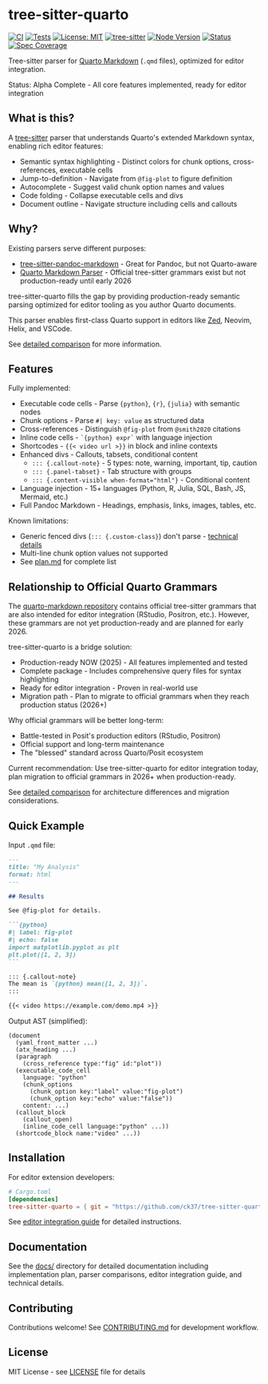 # tree-sitter-quarto

[![CI](https://github.com/ck37/tree-sitter-quarto/workflows/CI/badge.svg)](https://github.com/ck37/tree-sitter-quarto/actions)
[![Tests](https://img.shields.io/badge/tests-58%2F58%20passing-brightgreen)](https://github.com/ck37/tree-sitter-quarto/actions)
[![License: MIT](https://img.shields.io/badge/License-MIT-blue.svg)](./LICENSE)
[![tree-sitter](https://img.shields.io/badge/tree--sitter-0.25.10-orange)](https://tree-sitter.github.io/)
[![Node Version](https://img.shields.io/badge/node-%3E%3D16-brightgreen)](https://nodejs.org/)
[![Status](https://img.shields.io/badge/status-alpha-yellow)](./docs/plan.md)
[![Spec Coverage](https://img.shields.io/badge/spec%20coverage-98%25-brightgreen)](./openspec)

Tree-sitter parser for [Quarto Markdown](https://quarto.org/) (`.qmd` files), optimized for editor integration.

Status: Alpha Complete - All core features implemented, ready for editor integration

## What is this?

A [tree-sitter](https://tree-sitter.github.io/) parser that understands Quarto's extended Markdown syntax, enabling rich editor features:

- Semantic syntax highlighting - Distinct colors for chunk options, cross-references, executable cells
- Jump-to-definition - Navigate from `@fig-plot` to figure definition
- Autocomplete - Suggest valid chunk option names and values
- Code folding - Collapse executable cells and divs
- Document outline - Navigate structure including cells and callouts

## Why?

Existing parsers serve different purposes:
- [tree-sitter-pandoc-markdown](https://github.com/ck37/tree-sitter-pandoc-markdown) - Great for Pandoc, but not Quarto-aware
- [Quarto Markdown Parser](https://github.com/quarto-dev/quarto-markdown) - Official tree-sitter grammars exist but not production-ready until early 2026

tree-sitter-quarto fills the gap by providing production-ready semantic parsing optimized for editor tooling as you author Quarto documents.

This parser enables first-class Quarto support in editors like [Zed](https://github.com/zed-industries/zed/issues/12406), Neovim, Helix, and VSCode.

See [detailed comparison](./docs/comparison.md) for more information.

## Features

Fully implemented:

- Executable code cells - Parse `{python}`, `{r}`, `{julia}` with semantic nodes
- Chunk options - Parse `#| key: value` as structured data
- Cross-references - Distinguish `@fig-plot` from `@smith2020` citations
- Inline code cells - `` `{python} expr` `` with language injection
- Shortcodes - `{{< video url >}}` in block and inline contexts
- Enhanced divs - Callouts, tabsets, conditional content
  - `::: {.callout-note}` - 5 types: note, warning, important, tip, caution
  - `::: {.panel-tabset}` - Tab structure with groups
  - `::: {.content-visible when-format="html"}` - Conditional content
- Language injection - 15+ languages (Python, R, Julia, SQL, Bash, JS, Mermaid, etc.)
- Full Pandoc Markdown - Headings, emphasis, links, images, tables, etc.

Known limitations:

- Generic fenced divs (`::: {.custom-class}`) don't parse - [technical details](./docs/generic-fenced-div-limitation.md)
- Multi-line chunk option values not supported
- See [plan.md](./docs/plan.md) for complete list

## Relationship to Official Quarto Grammars

The [quarto-markdown repository](https://github.com/quarto-dev/quarto-markdown) contains official tree-sitter grammars that are also intended for editor integration (RStudio, Positron, etc.). However, these grammars are not yet production-ready and are planned for early 2026.

tree-sitter-quarto is a bridge solution:
- Production-ready NOW (2025) - All features implemented and tested
- Complete package - Includes comprehensive query files for syntax highlighting
- Ready for editor integration - Proven in real-world use
- Migration path - Plan to migrate to official grammars when they reach production status (2026+)

Why official grammars will be better long-term:
- Battle-tested in Posit's production editors (RStudio, Positron)
- Official support and long-term maintenance
- The "blessed" standard across Quarto/Posit ecosystem

Current recommendation: Use tree-sitter-quarto for editor integration today, plan migration to official grammars in 2026+ when production-ready.

See [detailed comparison](./docs/comparison.md) for architecture differences and migration considerations.

## Quick Example

Input `.qmd` file:

````markdown
---
title: "My Analysis"
format: html
---

## Results

See @fig-plot for details.

```{python}
#| label: fig-plot
#| echo: false
import matplotlib.pyplot as plt
plt.plot([1, 2, 3])
```

::: {.callout-note}
The mean is `{python} mean([1, 2, 3])`.
:::

{{< video https://example.com/demo.mp4 >}}
````

Output AST (simplified):

```
(document
  (yaml_front_matter ...)
  (atx_heading ...)
  (paragraph
    (cross_reference type:"fig" id:"plot"))
  (executable_code_cell
    language: "python"
    (chunk_options
      (chunk_option key:"label" value:"fig-plot")
      (chunk_option key:"echo" value:"false"))
    content: ...)
  (callout_block
    (callout_open)
    (inline_code_cell language:"python" ...))
  (shortcode_block name:"video" ...))
```

## Installation

For editor extension developers:

```toml
# Cargo.toml
[dependencies]
tree-sitter-quarto = { git = "https://github.com/ck37/tree-sitter-quarto" }
```

See [editor integration guide](./docs/editor-integration.md) for detailed instructions.

## Documentation

See the [docs/](./docs/) directory for detailed documentation including implementation plan, parser comparisons, editor integration guide, and technical details.

## Contributing

Contributions welcome! See [CONTRIBUTING.md](./CONTRIBUTING.md) for development workflow.

## License

MIT License - see [LICENSE](./LICENSE) file for details
